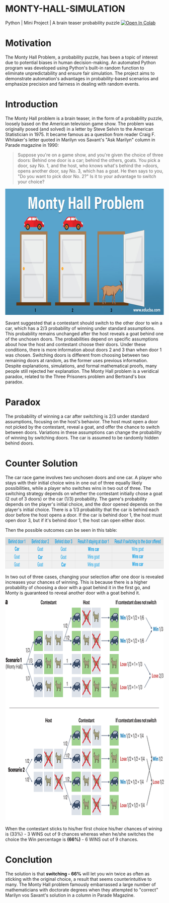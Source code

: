 # MONTY-HALL-SIMULATION
Python  |  Mini Project  |  A brain teaser probability puzzle
[![Open In Colab](https://colab.research.google.com/assets/colab-badge.svg)](https://colab.research.google.com/github/YOUR_USERNAME/YOUR_REPO/blob/main/YOUR_NOTEBOOK_NAME.ipynb)

# Motivation
The Monty Hall Problem, a probability puzzle, has been a topic of interest due to potential biases in human decision-making. An automated Python program was developed using Python's built-in random function to eliminate unpredictability and ensure fair simulation. The project aims to demonstrate automation's advantages in probability-based scenarios and emphasize precision and fairness in dealing with random events.

# Introduction
The Monty Hall problem is a brain teaser, in the form of a probability puzzle, loosely based on the American television game show. The problem was originally posed (and solved) in a letter by Steve Selvin to the American Statistician in 1975. It became famous as a question from reader Craig F. Whitaker's letter quoted in Marilyn vos Savant's "Ask Marilyn" column in Parade magazine in 1990:

>Suppose you're on a game show, and you're given the choice of three doors: Behind one door is a car; behind the others, goats. You pick a door, say No. 1, and the host, who knows what's behind the >doors, opens another door, say No. 3, which has a goat. He then says to you, "Do you want to pick door No. 2?" Is it to your advantage to switch your choice?

<p align="center">
  <img src="https://github.com/A-Chandini-Devi/MONTY-HALL-SIMULATION/blob/main/Monty-Hall-Problem-1.jpg" alt="3 Doors with 1 car and 2 goats" width="600" height="400">
</p>

 
Savant suggested that a contestant should switch to the other door to win a car, which has a 2/3 probability of winning under standard assumptions. This probability remains unchanged after the host reveals a goat behind one of the unchosen doors. The probabilities depend on specific assumptions about how the host and contestant choose their doors. Under these conditions, there is more information about doors 2 and 3 than when door 1 was chosen. Switching doors is different from choosing between two remaining doors at random, as the former uses previous information. Despite explanations, simulations, and formal mathematical proofs, many people still rejected her explanation. The Monty Hall problem is a veridical paradox, related to the Three Prisoners problem and Bertrand's box paradox.


# Paradox
The probability of winning a car after switching is 2/3 under standard assumptions, focusing on the host's behavior. The host must open a door not picked by the contestant, reveal a goat, and offer the chance to switch between doors. Variations in these assumptions can change the probability of winning by switching doors. The car is assumed to be randomly hidden behind doors.

# Counter Solution
The car race game involves two unchosen doors and one car. A player who stays with their initial choice wins in one out of three equally likely possibilities, while a player who switches wins in two out of three. The switching strategy depends on whether the contestant initially chose a goat (2 out of 3 doors) or the car (1/3) probability. The game's probability depends on the player's initial choice, and the door opened depends on the player's initial choice. There is a 1/3 probability that the car is behind each door before the host opens a door. If the car is behind door 1, the host must open door 3, but if it's behind door 1, the host can open either door.

Then the possible outcomes can be seen in this table:
<p align="center">
  <img src="https://github.com/A-Chandini-Devi/MONTY-HALL-SIMULATION/blob/main/Montey%20Hall%20Problem3.png" alt="Possible outcome table refer wikipedia" width="800" height="100">
</p>

In two out of three cases, changing your selection after one door is revealed increases your chances of winning. This is because there is a higher probability of choosing a door with a goat behind it in the first go, and Monty is guaranteed to reveal another door with a goat behind it.
<p align="center">
  <img src="https://github.com/A-Chandini-Devi/MONTY-HALL-SIMULATION/blob/main/Montey%20Hall%20Problem4.png" alt="Possible outcome Flowchart explained" width="700" height="700">
</p>

When the contestant sticks to his/her first choice his/her chances of wining is (33%) - 3 WINS out of 9 chances	whereas when he/she switches the choice the Win percentage is **(66%)** - 6 WINS out of 9 chances.

# Conclution
The solution is that **switching - 66%** will let you win twice as often as sticking with the original choice, a result that seems counterintuitive to many. The Monty Hall problem famously embarrassed a large number of mathematicians with doctorate degrees when they attempted to "correct" Marilyn vos Savant's solution in a column in Parade Magazine.

